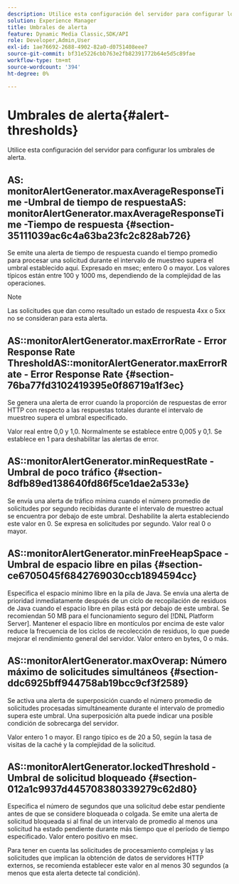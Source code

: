 ```yaml
---
description: Utilice esta configuración del servidor para configurar los umbrales de alerta.
solution: Experience Manager
title: Umbrales de alerta
feature: Dynamic Media Classic,SDK/API
role: Developer,Admin,User
exl-id: 1ae76692-2688-4902-82a0-d0751408eee7
source-git-commit: bf31e5226cbb763e2fb82391772b64e5d5c89fae
workflow-type: tm+mt
source-wordcount: '394'
ht-degree: 0%

---
```


# Umbrales de alerta{#alert-thresholds}

Utilice esta configuración del servidor para configurar los umbrales de alerta.

## AS: monitorAlertGenerator.maxAverageResponseTime -Umbral de tiempo de respuestaAS: monitorAlertGenerator.maxAverageResponseTime -Tiempo de respuesta {#section-35111039ac6c4a63ba23fc2c828ab726}

Se emite una alerta de tiempo de respuesta cuando el tiempo promedio para procesar una solicitud durante el intervalo de muestreo supera el umbral establecido aquí. Expresado en msec; entero 0 o mayor. Los valores típicos están entre 100 y 1000 ms, dependiendo de la complejidad de las operaciones.

>[!NOTE]
>
>Las solicitudes que dan como resultado un estado de respuesta 4xx o 5xx no se consideran para esta alerta.

## AS::monitorAlertGenerator.maxErrorRate - Error Response Rate ThresholdAS::monitorAlertGenerator.maxErrorRate - Error Response Rate {#section-76ba77fd3102419395e0f86719a1f3ec}

Se genera una alerta de error cuando la proporción de respuestas de error HTTP con respecto a las respuestas totales durante el intervalo de muestreo supera el umbral especificado.

Valor real entre 0,0 y 1,0. Normalmente se establece entre 0,005 y 0,1. Se establece en 1 para deshabilitar las alertas de error.

## AS::monitorAlertGenerator.minRequestRate - Umbral de poco tráfico {#section-8dfb89ed138640fd86f5ce1dae2a533e}

Se envía una alerta de tráfico mínima cuando el número promedio de solicitudes por segundo recibidas durante el intervalo de muestreo actual se encuentra por debajo de este umbral. Deshabilite la alerta estableciendo este valor en 0. Se expresa en solicitudes por segundo. Valor real 0 o mayor.

## AS::monitorAlertGenerator.minFreeHeapSpace - Umbral de espacio libre en pilas {#section-ce6705045f6842769030ccb1894594cc}

Especifica el espacio mínimo libre en la pila de Java. Se envía una alerta de prioridad inmediatamente después de un ciclo de recopilación de residuos de Java cuando el espacio libre en pilas está por debajo de este umbral. Se recomiendan 50 MB para el funcionamiento seguro del [!DNL Platform Server]. Mantener el espacio libre en montículos por encima de este valor reduce la frecuencia de los ciclos de recolección de residuos, lo que puede mejorar el rendimiento general del servidor. Valor entero en bytes, 0 o más.

## AS::monitorAlertGenerator.maxOverap: Número máximo de solicitudes simultáneos {#section-ddc6925bff944758ab19bcc9cf3f2589}

Se activa una alerta de superposición cuando el número promedio de solicitudes procesadas simultáneamente durante el intervalo de promedio supera este umbral. Una superposición alta puede indicar una posible condición de sobrecarga del servidor.

Valor entero 1 o mayor. El rango típico es de 20 a 50, según la tasa de visitas de la caché y la complejidad de la solicitud.

## AS::monitorAlertGenerator.lockedThreshold - Umbral de solicitud bloqueado {#section-012a1c9937d445708380339279c62d80}

Especifica el número de segundos que una solicitud debe estar pendiente antes de que se considere bloqueada o colgada. Se emite una alerta de solicitud bloqueada si al final de un intervalo de promedio al menos una solicitud ha estado pendiente durante más tiempo que el período de tiempo especificado. Valor entero positivo en msec.

Para tener en cuenta las solicitudes de procesamiento complejas y las solicitudes que implican la obtención de datos de servidores HTTP externos, se recomienda establecer este valor en al menos 30 segundos (a menos que esta alerta detecte tal condición).
